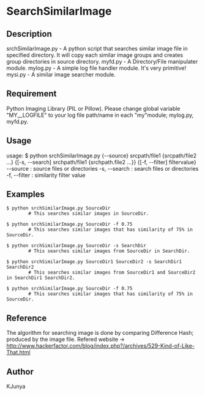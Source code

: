 SearchSimilarImage
===

## Description
srchSimilarImage.py - A python script that searches similar image file in specified directory.
					  It will copy each similar image groups and creates group directories in source directory. 
myfd.py - A Directory/File manipulater module.
mylog.py - A simple log file handler module. It's very primitive!
mysi.py - A similar image searcher module.

## Requirement
Python Imaging Library (PIL or Pillow).
Please change global variable "MY__LOGFILE" to your log file path/name in each "my"module; mylog.py, myfd.py.

## Usage
usage: $ python srchSimilarImage.py {--source} srcpath/file1 {srcpath/file2 ...} {[-s, --search] srchpath/file1 {srchpath.file2 ...}} {[-f, --filter] filtervalue}
	--source : source files or directories
	-s, --search : search files or directories
	-f, --filter : similarity filter value

## Examples
	$ python srchSimilarImage.py SourceDir
			# This searches similar images in SourceDir.
			
	$ python srchSimilarImage.py SourceDir -f 0.75
			# This searches similar images that has similarity of 75% in SourceDir.
			
	$ python srchSimilarImage.py SourceDir -s SearchDir
			# This searches similar images from SourceDir in SearchDir.
			
	$ python srchSimilarImage.py SourceDir1 SourceDir2 -s SearchDir1 SearchDir2
			# This searches similar images from SourceDir1 and SourceDir2 in SearchDir1 SearchDir2.
			
	$ python srchSimilarImage.py SourceDir -f 0.75
			# This searches similar images that has similarity of 75% in SourceDir.

## Reference
The algorithm for searching image is done by comparing Difference Hash; produced by the image file.
Refered website -> http://www.hackerfactor.com/blog/index.php?/archives/529-Kind-of-Like-That.html

## Author
KJunya